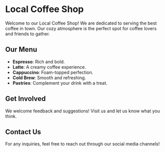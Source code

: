 # Local Coffee Shop

Welcome to our Local Coffee Shop! We are dedicated to serving the best coffee in town. Our cozy atmosphere is the perfect spot for coffee lovers and friends to gather. 

## Our Menu
- **Espresso**: Rich and bold.
- **Latte**: A creamy coffee experience.
- **Cappuccino**: Foam-topped perfection.
- **Cold Brew**: Smooth and refreshing.
- **Pastries**: Complement your drink with a treat.

## Get Involved
We welcome feedback and suggestions! Visit us and let us know what you think.

## Contact Us
For any inquiries, feel free to reach out through our social media channels!